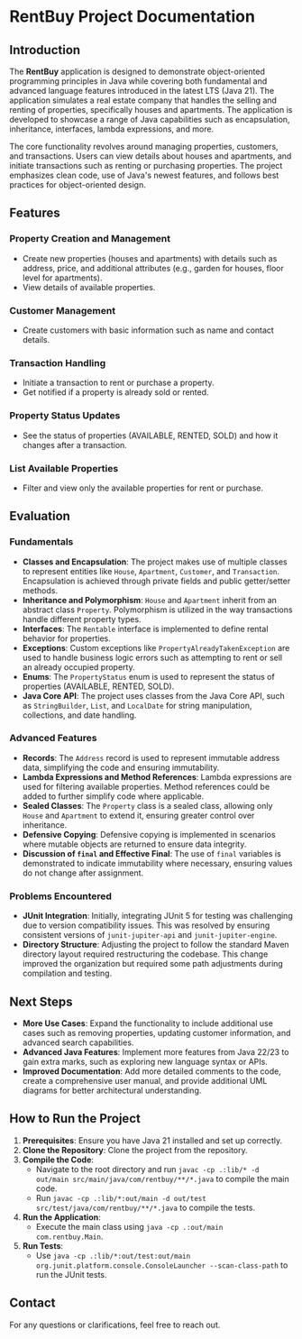 # RentBuy Project Documentation

## Introduction

The **RentBuy** application is designed to demonstrate object-oriented programming principles in Java while covering both fundamental and advanced language features introduced in the latest LTS (Java 21). The application simulates a real estate company that handles the selling and renting of properties, specifically houses and apartments. The application is developed to showcase a range of Java capabilities such as encapsulation, inheritance, interfaces, lambda expressions, and more.

The core functionality revolves around managing properties, customers, and transactions. Users can view details about houses and apartments, and initiate transactions such as renting or purchasing properties. The project emphasizes clean code, use of Java's newest features, and follows best practices for object-oriented design.

## Features

### Property Creation and Management
- Create new properties (houses and apartments) with details such as address, price, and additional attributes (e.g., garden for houses, floor level for apartments).
- View details of available properties.

### Customer Management
- Create customers with basic information such as name and contact details.

### Transaction Handling
- Initiate a transaction to rent or purchase a property.
- Get notified if a property is already sold or rented.

### Property Status Updates
- See the status of properties (AVAILABLE, RENTED, SOLD) and how it changes after a transaction.

### List Available Properties
- Filter and view only the available properties for rent or purchase.

## Evaluation

### Fundamentals
- **Classes and Encapsulation**: The project makes use of multiple classes to represent entities like `House`, `Apartment`, `Customer`, and `Transaction`. Encapsulation is achieved through private fields and public getter/setter methods.
- **Inheritance and Polymorphism**: `House` and `Apartment` inherit from an abstract class `Property`. Polymorphism is utilized in the way transactions handle different property types.
- **Interfaces**: The `Rentable` interface is implemented to define rental behavior for properties.
- **Exceptions**: Custom exceptions like `PropertyAlreadyTakenException` are used to handle business logic errors such as attempting to rent or sell an already occupied property.
- **Enums**: The `PropertyStatus` enum is used to represent the status of properties (AVAILABLE, RENTED, SOLD).
- **Java Core API**: The project uses classes from the Java Core API, such as `StringBuilder`, `List`, and `LocalDate` for string manipulation, collections, and date handling.

### Advanced Features
- **Records**: The `Address` record is used to represent immutable address data, simplifying the code and ensuring immutability.
- **Lambda Expressions and Method References**: Lambda expressions are used for filtering available properties. Method references could be added to further simplify code where applicable.
- **Sealed Classes**: The `Property` class is a sealed class, allowing only `House` and `Apartment` to extend it, ensuring greater control over inheritance.
- **Defensive Copying**: Defensive copying is implemented in scenarios where mutable objects are returned to ensure data integrity.
- **Discussion of `final` and Effective Final**: The use of `final` variables is demonstrated to indicate immutability where necessary, ensuring values do not change after assignment.

### Problems Encountered
- **JUnit Integration**: Initially, integrating JUnit 5 for testing was challenging due to version compatibility issues. This was resolved by ensuring consistent versions of `junit-jupiter-api` and `junit-jupiter-engine`.
- **Directory Structure**: Adjusting the project to follow the standard Maven directory layout required restructuring the codebase. This change improved the organization but required some path adjustments during compilation and testing.

## Next Steps

- **More Use Cases**: Expand the functionality to include additional use cases such as removing properties, updating customer information, and advanced search capabilities.
- **Advanced Java Features**: Implement more features from Java 22/23 to gain extra marks, such as exploring new language syntax or APIs.
- **Improved Documentation**: Add more detailed comments to the code, create a comprehensive user manual, and provide additional UML diagrams for better architectural understanding.

## How to Run the Project

1. **Prerequisites**: Ensure you have Java 21 installed and set up correctly.
2. **Clone the Repository**: Clone the project from the repository.
3. **Compile the Code**:
   - Navigate to the root directory and run `javac -cp .:lib/* -d out/main src/main/java/com/rentbuy/**/*.java` to compile the main code.
   - Run `javac -cp .:lib/*:out/main -d out/test src/test/java/com/rentbuy/**/*.java` to compile the tests.
4. **Run the Application**:
   - Execute the main class using `java -cp .:out/main com.rentbuy.Main`.
5. **Run Tests**:
   - Use `java -cp .:lib/*:out/test:out/main org.junit.platform.console.ConsoleLauncher --scan-class-path` to run the JUnit tests.

## Contact
For any questions or clarifications, feel free to reach out.
